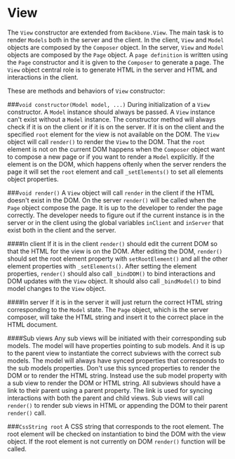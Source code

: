 View
====

The `View` constructor are extended from `Backbone.View`. The main task is to render `Models` both in the server and the client. In the client, `View` and `Model` objects are composed by the `Composer` object. In the server, `View` and `Model` objects are composed by the `Page` object. A `page definition` is written using the `Page` constructor and it is given to the `Composer` to generate a page. The `View` object central role is to generate HTML in the server and HTML and interactions in the client.

These are methods and behaviors of `View` constructor:

###`void constructor(Model model, ...)`
During initialization of a `View` constructor. A `Model` instance should always be passed. A `View` instance can't exist without a `Model` instance. The constructor method will always check if it is on the client or if it is on the server. If it is on the client and the specified `root` element for the view is not available on the DOM. The `View` object will call `render()` to render the `View` to the DOM. That the `root` element is not on the current DOM happens when the `Composer` object want to compose a new page or if you want to render a `Model` explicitly. If the element is on the DOM, which happens oftenly when the server renders the page it will set the `root` element and call `_setElements()` to set all elements object properties. 

###`void render()`
A `View` object will call `render` in the client if the HTML doesn't exist in the DOM. On the server `render()` will be called when the `Page` object compose the page. It is up to the developer to render the page correctly. The developer needs to figure out if the current instance is in the server or in the client using the global variables `inClient` and `inServer` that exist both in the client and the server. 

####In client
If it is in the client `render()` should edit the current DOM so that the HTML for the view is on the DOM. After editing the DOM, `render()` should set the root element property with `setRootElement()` and all the other element properties with `_setElements()`. After setting the element properties, `render()` should also call `_bindDOM()` to bind interactions and DOM updates with the `View` object. It should also call `_bindModel()` to bind model changes to the `View` object.

####In server
If it is in the server it will just return the correct HTML string corresponding to the `Model` state. The `Page` object, which is the server composer, will take the HTML string and insert it to the correct place in the HTML document.

####Sub views
Any sub views will be initiated with their corresponding sub models. The model will have properties pointing to sub models. And it is up to the parent view to instantiate the correct subviews with the correct sub models. The model will always have synced properties that corresponds to the sub models properties. Don't use this synced properties to render the DOM or to render the HTML string. Instead use the sub model property with a sub view to render the DOM or HTML string. All subviews should have a link to their parent using a parent property. The link is used for syncing interactions with both the parent and child views. Sub views will call `render()` to render sub views in HTML or appending the DOM to their parent `render()` call. 

###`CssString root`
A CSS string that corresponds to the root element. The root element will be checked on instantiation to bind the DOM with the view object. If the root element is not currently on DOM `render()` function will be called.




